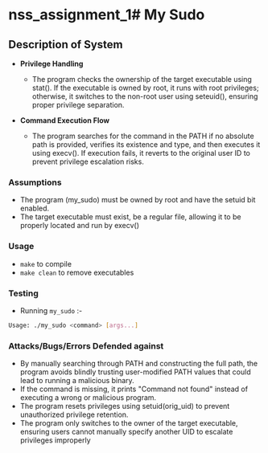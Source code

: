 # nss_assignment_1# My Sudo

## Description of System
- **Privilege Handling** 
   - The program checks the ownership of the target executable using stat(). If the executable is owned by root, it runs with root privileges; otherwise, it switches to the non-root user using seteuid(), ensuring proper privilege separation.

- **Command Execution Flow**
   - The program searches for the command in the PATH if no absolute path is provided, verifies its existence and type, and then executes it using execv(). If execution fails, it reverts to the original user ID to prevent privilege escalation risks.

### Assumptions
* The program (my_sudo) must be owned by root and have the setuid bit enabled.
* The target executable must exist, be a regular file, allowing it to be properly located and run by execv()

### Usage

* `make` to compile
* `make clean` to remove executables

### Testing
* Running `my_sudo` :-
```bash
Usage: ./my_sudo <command> [args...]
```

### Attacks/Bugs/Errors Defended against
* By manually searching through PATH and constructing the full path, the program avoids blindly trusting user-modified PATH values that could lead to running a malicious binary.
* If the command is missing, it prints "Command not found" instead of executing a wrong or malicious program.
* The program resets privileges using setuid(orig_uid) to prevent unauthorized privilege retention.
* The program only switches to the owner of the target executable, ensuring users cannot manually specify another UID to escalate privileges improperly